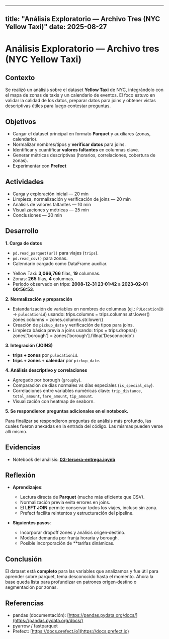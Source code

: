 ---

title: "Análisis Exploratorio — Archivo Tres (NYC Yellow Taxi)"
date: 2025-08-27
----------------

# Análisis Exploratorio — Archivo tres (NYC Yellow Taxi)

## Contexto

Se realizó un análisis sobre el dataset **Yellow Taxi** de NYC, integrándolo con el mapa de zonas de taxis y un calendario de eventos. El foco estuvo en validar la calidad de los datos, preparar datos para joins y obtener vistas descriptivas útiles para luego contestar preguntas.

## Objetivos

* Cargar el dataset principal en formato **Parquet** y auxiliares (zonas, calendario).
* Normalizar nombres/tipos y **verificar datos** para joins.
* Identificar y cuantificar **valores faltantes** en columnas clave.
* Generar métricas descriptivas (horarios, correlaciones, cobertura de zonas).
* Experimentar con **Prefect**
  
## Actividades 

* Carga y exploración inicial — 20 min
* Limpieza, normalización y verificación de joins — 20 min
* Análisis de valores faltantes — 10 min
* Visualizaciones y métricas — 25 min
* Conclusiones — 20 min

## Desarrollo

**1\. Carga de datos**

- `pd.read_parquet(url)` para viajes (`trips`).  
- `pd.read_csv()` para zonas.  
- Calendario cargado como DataFrame auxiliar.  
  
* Yellow Taxi: **3,066,766** filas, **19** columnas.
* Zonas: **265** filas, **4** columnas.
* Período observado en trips: **2008‑12‑31 23:01:42** a **2023‑02‑01 00:56:53**.

**2\. Normalización y preparación**

   * Estandarización de variables en nombres de columnas (ej.: `PULocationID` → `pulocationid`) usando:
   trips.columns = trips.columns.str.lower()
   zones.columns = zones.columns.str.lower()
   * Creación de `pickup_date` y verificación de tipos para joins.
   * Limpieza básica previa a joins usando:
   trips = trips.dropna()
   zones['borough'] = zones['borough'].fillna('Desconocido')

**3\. Integración (JOINS)**
   
   * **trips + zones** por `pulocationid`.  
   * **trips + zones + calendar** por `pickup_date`. 

**4\. Análisis descriptivo y correlaciones**
    
   * Agregado por borough (`groupby`).  
   * Comparación de días normales vs días especiales (`is_special_day`).
   * Correlaciones entre variables numéricas clave: `trip_distance`, `total_amount`, `fare_amount`, `tip_amount`.  
   * Visualización con heatmap de seaborn.
  
**5\. Se respondieron preguntas adicionales en el notebook.** 

   Para finalizar se respondieron preguntas de análisis más profundo, las cuales fueron anexadas en la entrada del código. Las mismas pueden verse allí mismo.

## Evidencias

* Notebook del análisis: **[03-tercera-entrega.ipynb](tres.ipynb)**

## Reflexión

* **Aprendizajes**:
  - Lectura directa de **Parquet** (mucho más eficiente que CSV).  
  - Normalización previa evita errores en joins.  
  - El **LEFT JOIN** permite conservar todos los viajes, incluso sin zona.  
  - Prefect facilita reintentos y estructuración del pipeline.  
  
* **Siguientes pasos**:
  - Incorporar dropoff zones y análisis origen‑destino.
  - Modelar demanda por franja horaria y borough. 
  - Posible incorporación de **tarifas dinámicas.

## Conclusión

El dataset está **completo** para las variables que analizamos y fue útil para aprender sobre parquet, tema desconocido hasta el momento. Ahora la base queda lista para profundizar en patrones origen‑destino o segmentación por zonas.

## Referencias

* pandas (documentación): [https://pandas.pydata.org/docs/](https://pandas.pydata.org/docs/)  
* pyarrow / fastparquet  
* Prefect: [https://docs.prefect.io](https://docs.prefect.io)  
